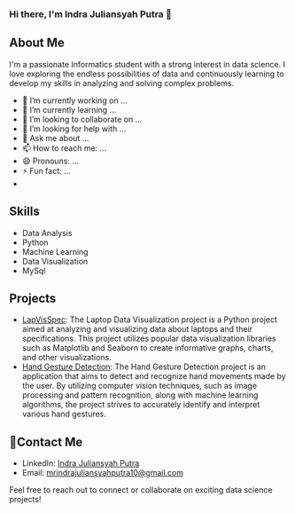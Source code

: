 ### Hi there, I'm Indra Juliansyah Putra 👋

## About Me
I'm a passionate Informatics student with a strong interest in data science. I love exploring the endless possibilities of data and continuously learning to develop my skills in analyzing and solving complex problems. 

- 🔭 I’m currently working on ...
- 🌱 I’m currently learning ...
- 👯 I’m looking to collaborate on ...
- 🤔 I’m looking for help with ...
- 💬 Ask me about ...
- 📫 How to reach me: ...
- 😄 Pronouns: ...
- ⚡ Fun fact: ...
- 

## Skills
- Data Analysis
- Python
- Machine Learning
- Data Visualization
- MySql

## Projects
- [LapVisSpec](https://github.com/indraJuliansyahPutra/Laptop-Price): The Laptop Data Visualization project is a Python project aimed at analyzing and visualizing data about laptops and their specifications. This project utilizes popular data visualization libraries such as Matplotlib and Seaborn to create informative graphs, charts, and other visualizations.
- [Hand Gesture Detection](https://github.com/indraJuliansyahPutra/Hand-Gesture-Detection): The Hand Gesture Detection project is an application that aims to detect and recognize hand movements made by the user. By utilizing computer vision techniques, such as image processing and pattern recognition, along with machine learning algorithms, the project strives to accurately identify and interpret various hand gestures.

## 🔗Contact Me
- LinkedIn: [Indra Juliansyah Putra](https://www.linkedin.com/in/indra-juliansyah-putra/)
- Email: mrindrajuliansyahputra10@gmail.com

Feel free to reach out to connect or collaborate on exciting data science projects!
